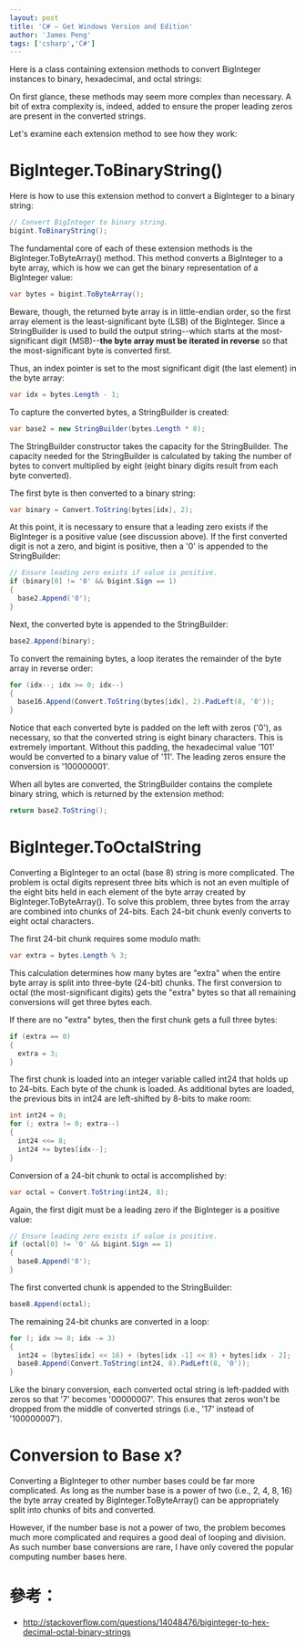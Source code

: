 ```yaml
---
layout: post
title: 'C# – Get Windows Version and Edition'
author: 'James Peng'
tags: ['csharp','C#']
---
```


Here is a class containing extension methods to convert BigInteger instances to binary, hexadecimal, and octal strings:

<script src="https://gist.github.com/jhpeng/c47100e422aec3aea1cf.js"></script>

On first glance, these methods may seem more complex than necessary. A bit of extra complexity is, indeed, added to ensure the proper leading zeros are present in the converted strings.

Let's examine each extension method to see how they work:


# BigInteger.ToBinaryString() #

Here is how to use this extension method to convert a BigInteger to a binary string:

~~~csharp
// Convert BigInteger to binary string.
bigint.ToBinaryString();

~~~

The fundamental core of each of these extension methods is the BigInteger.ToByteArray() method. This method converts a BigInteger to a byte array, which is how we can get the binary representation of a BigInteger value:

~~~csharp
var bytes = bigint.ToByteArray();

~~~

Beware, though, the returned byte array is in little-endian order, so the first array element is the least-significant byte (LSB) of the BigInteger. Since a StringBuilder is used to build the output string--which starts at the most-significant digit (MSB)--**the byte array must be iterated in reverse** so that the most-significant byte is converted first.

Thus, an index pointer is set to the most significant digit (the last element) in the byte array:

~~~csharp
var idx = bytes.Length - 1;

~~~

To capture the converted bytes, a StringBuilder is created:

~~~csharp
var base2 = new StringBuilder(bytes.Length * 8);

~~~

The StringBuilder constructor takes the capacity for the StringBuilder. The capacity needed for the StringBuilder is calculated by taking the number of bytes to convert multiplied by eight (eight binary digits result from each byte converted).

The first byte is then converted to a binary string:

~~~csharp
var binary = Convert.ToString(bytes[idx], 2);

~~~

At this point, it is necessary to ensure that a leading zero exists if the BigInteger is a positive value (see discussion above). If the first converted digit is not a zero, and bigint is positive, then a '0' is appended to the StringBuilder:

~~~csharp
// Ensure leading zero exists if value is positive.
if (binary[0] != '0' && bigint.Sign == 1)
{
  base2.Append('0');
}

~~~

Next, the converted byte is appended to the StringBuilder:

~~~csharp
base2.Append(binary);

~~~

To convert the remaining bytes, a loop iterates the remainder of the byte array in reverse order:

~~~csharp
for (idx--; idx >= 0; idx--)
{
  base16.Append(Convert.ToString(bytes[idx], 2).PadLeft(8, '0'));
}

~~~

Notice that each converted byte is padded on the left with zeros ('0'), as necessary, so that the converted string is eight binary characters. This is extremely important. Without this padding, the hexadecimal value '101' would be converted to a binary value of '11'. The leading zeros ensure the conversion is '100000001'.

When all bytes are converted, the StringBuilder contains the complete binary string, which is returned by the extension method:

~~~csharp
return base2.ToString();

~~~

# BigInteger.ToOctalString #

Converting a BigInteger to an octal (base 8) string is more complicated. The problem is octal digits represent three bits which is not an even multiple of the eight bits held in each element of the byte array created by BigInteger.ToByteArray(). To solve this problem, three bytes from the array are combined into chunks of 24-bits. Each 24-bit chunk evenly converts to eight octal characters.

The first 24-bit chunk requires some modulo math:

~~~csharp
var extra = bytes.Length % 3;

~~~

This calculation determines how many bytes are "extra" when the entire byte array is split into three-byte (24-bit) chunks. The first conversion to octal (the most-significant digits) gets the "extra" bytes so that all remaining conversions will get three bytes each.

If there are no "extra" bytes, then the first chunk gets a full three bytes:

~~~csharp
if (extra == 0)
{
  extra = 3;
}

~~~

The first chunk is loaded into an integer variable called int24 that holds up to 24-bits. Each byte of the chunk is loaded. As additional bytes are loaded, the previous bits in int24 are left-shifted by 8-bits to make room:

~~~csharp
int int24 = 0;
for (; extra != 0; extra--)
{
  int24 <<= 8;
  int24 += bytes[idx--];
}

~~~

Conversion of a 24-bit chunk to octal is accomplished by:

~~~csharp
var octal = Convert.ToString(int24, 8);

~~~

Again, the first digit must be a leading zero if the BigInteger is a positive value:

~~~csharp
// Ensure leading zero exists if value is positive.
if (octal[0] != '0' && bigint.Sign == 1)
{
  base8.Append('0');
}

~~~

The first converted chunk is appended to the StringBuilder:

~~~csharp
base8.Append(octal);

~~~

The remaining 24-bit chunks are converted in a loop:

~~~csharp
for (; idx >= 0; idx -= 3)
{
  int24 = (bytes[idx] << 16) + (bytes[idx -1] << 8) + bytes[idx - 2];
  base8.Append(Convert.ToString(int24, 8).PadLeft(8, '0'));
}

~~~

Like the binary conversion, each converted octal string is left-padded with zeros so that '7' becomes '00000007'. This ensures that zeros won't be dropped from the middle of converted strings (i.e., '17' instead of '100000007').

# Conversion to Base x? #

Converting a BigInteger to other number bases could be far more complicated. As long as the number base is a power of two (i.e., 2, 4, 8, 16) the byte array created by BigInteger.ToByteArray() can be appropriately split into chunks of bits and converted.

However, if the number base is not a power of two, the problem becomes much more complicated and requires a good deal of looping and division. As such number base conversions are rare, I have only covered the popular computing number bases here.


# 參考： #

- http://stackoverflow.com/questions/14048476/biginteger-to-hex-decimal-octal-binary-strings